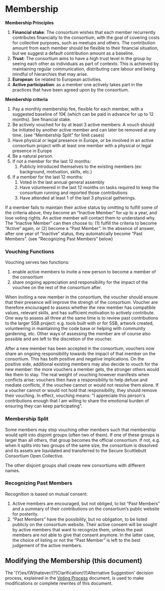 # Membership

**Membership Principles**
1. **Financial stake**: The consortium wishes that each member recurrently contributes financially to the consortium, with the goal of covering costs for collective purposes, such as meetups and others. The contribution amount from each member should be flexible to their financial situation, but we suggest a default contribution amount as a baseline.
2. **Trust**: The consortium aims to have a high trust level in the group by seeing each other as individuals as part of contexts. This is achieved by maintaining regular communication, distributing care labour and being mindful of hierarchies that may arise.
3. **European**: be related to European activities.
4. **Active participation**: as a member one actively takes part in the practices that have been agreed upon by the consortium.

**Membership criteria**
1. Pay a monthly membership fee, flexible for each member, with a suggested baseline of 10€ (which can be paid in advance for up to 12 months). See financial stake.
2. Be actively vouched for by at least 3 active members: A vouch should be initiated by another active member and can later be removed at any time. (see “Membership Split” for limit cases)
3. Have physical or legal presence in Europe, or be involved in an active consortium project with at least one member with a physical or legal presence in Europe
4. Be a natural person.
5. If not a member for the last 12 months:
    1. Publicly introduced themselves to the existing members (ex: background, motivation, skills, etc.)
6. If a member for the last 12 months: 
    1. Voted in the last annual general assembly
    2. Have volunteered in the last 12 months on tasks required to keep the consortium running and reported those contributions
    3. Have attended at least 1 of the last 3 physical gatherings.

If a member fails to maintain their active status by omitting to fulfill some of the criteria above, they become an “Inactive Member” for up to a year, and lose voting rights. An active member will contact them to understand why. The “Inactive Member” can then choose to: (1) fulfill the criteria to become “Active” again, or (2) become a “Past Member”. In the absence of answer, after one year of “Inactive” status, they automatically become “Past Members”. (see “Recognizing Past Members” below)

### Vouching Functions

Vouching serves two functions: 
  1. enable active members to invite a new person to become a member of the consortium  
  2. share ongoing appreciation and responsibility for the impact of the vouchee on the rest of the consortium after.
  
When inviting a new member in the consortium, the voucher should ensure that their presence will improve the strengh of the consortium. Voucher are therefore encouraged to assess whether the new member has compatible values, relevant skills, and has sufficient motivation to actively contribute. One way to assess all three at the same time is to review past contributions to the larger SSB project: e.g. tools built with or for SSB, artwork created, volunteering in maintaining the code base or helping with community gardening, etc. Other ways of assessing the member are of course also possible and are left to the discretion of the voucher. 

After a new member has been accepted in the consortium, vouchers now share an ongoing responsibility towards the impact of that member on the consortium. This has both positive and negative implications. On the positive side, additional existing members may also decide to vouch for the new member: the more vouchers a member gets, the stronger others would like them to stay. The real weight of vouching however manifests when conflicts arise: vouchers then have a responsibility to help defuse and mediate conflicts, if the vouchee cannot or would not resolve them alone. If a voucher cannot or would not hold that responsibility, they should remove their vouching. In effect, vouching means: "I appreciate this person's contributions enough that I am willing to share the emotional burden of ensuring they can keep participating".

### Membership Split

Some members may stop vouching other members such that membership would split into disjoint groups (often two of them). If one of these groups is larger than all others, that group becomes the official consortium. If not, e.g. when it splits into two groups of the same size, the consortium is dissolved and its assets are liquidated and transferred to the Secure Scuttlebutt Consortium Open Collective.

The other disjoint groups shall create new consortiums with different names.

### Recognizing Past Members

Recognition is based on mutual consent:
  1. Active members are encouraged, but not obliged, to list “Past Members” and a summary of their contributions on the consortium’s public website for posterity.
  2. “Past Members” have the possibility, but no obligation, to be listed publicly on the consortium website. Their active consent will be sought by active members that want to recognize them, unless the past members are not able to give that consent anymore. In the latter case, the choice of listing or not the “Past Member” is left to the best judgement of the active members.

  ## Modifying the Membership (this document)
  
  The '(Y)es/(W)hatever/(?)Clarification/(!)Alternative Suggestion' decision process, explained in the [Voting Process](./voting-process.md) document, is used to make modifications or complete rewrites of this document.
